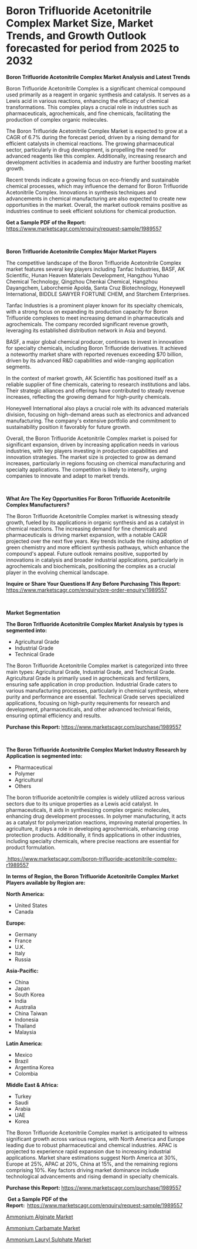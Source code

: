 <p><h1>Boron Trifluoride Acetonitrile Complex Market Size, Market Trends, and Growth Outlook forecasted for period from 2025 to 2032</h1></p><p><strong>Boron Trifluoride Acetonitrile Complex Market Analysis and Latest Trends</strong></p>
<p><p>Boron Trifluoride Acetonitrile Complex is a significant chemical compound used primarily as a reagent in organic synthesis and catalysis. It serves as a Lewis acid in various reactions, enhancing the efficacy of chemical transformations. This complex plays a crucial role in industries such as pharmaceuticals, agrochemicals, and fine chemicals, facilitating the production of complex organic molecules.</p><p>The Boron Trifluoride Acetonitrile Complex Market is expected to grow at a CAGR of 6.7% during the forecast period, driven by a rising demand for efficient catalysts in chemical reactions. The growing pharmaceutical sector, particularly in drug development, is propelling the need for advanced reagents like this complex. Additionally, increasing research and development activities in academia and industry are further boosting market growth.</p><p>Recent trends indicate a growing focus on eco-friendly and sustainable chemical processes, which may influence the demand for Boron Trifluoride Acetonitrile Complex. Innovations in synthesis techniques and advancements in chemical manufacturing are also expected to create new opportunities in the market. Overall, the market outlook remains positive as industries continue to seek efficient solutions for chemical production.</p></p>
<p><strong>Get a Sample PDF of the Report:&nbsp;</strong> <a href="https://www.marketscagr.com/enquiry/request-sample/1989557?utm_campaign=2136&utm_medium=2&utm_source=Github&utm_content=ia&utm_term=01042025&utm_id=boron-trifluoride-acetonitrile-complex">https://www.marketscagr.com/enquiry/request-sample/1989557</a></p>
<p>&nbsp;</p>
<p><strong>Boron Trifluoride Acetonitrile Complex Major Market Players</strong></p>
<p><p>The competitive landscape of the Boron Trifluoride Acetonitrile Complex market features several key players including Tanfac Industries, BASF, AK Scientific, Hunan Heaven Materials Development, Hangzhou Yuhao Chemical Technology, Qingzhou Chenkai Chemical, Hangzhou Dayangchem, Laborchemie Apolda, Santa Cruz Biotechnology, Honeywell International, BIDDLE SAWYER FORTUNE CHEM, and Starchem Enterprises. </p><p>Tanfac Industries is a prominent player known for its specialty chemicals, with a strong focus on expanding its production capacity for Boron Trifluoride complexes to meet increasing demand in pharmaceuticals and agrochemicals. The company recorded significant revenue growth, leveraging its established distribution network in Asia and beyond.</p><p>BASF, a major global chemical producer, continues to invest in innovation for specialty chemicals, including Boron Trifluoride derivatives. It achieved a noteworthy market share with reported revenues exceeding $70 billion, driven by its advanced R&D capabilities and wide-ranging application segments.</p><p>In the context of market growth, AK Scientific has positioned itself as a reliable supplier of fine chemicals, catering to research institutions and labs. Their strategic alliances and offerings have contributed to steady revenue increases, reflecting the growing demand for high-purity chemicals.</p><p>Honeywell International also plays a crucial role with its advanced materials division, focusing on high-demand areas such as electronics and advanced manufacturing. The company's extensive portfolio and commitment to sustainability position it favorably for future growth.</p><p>Overall, the Boron Trifluoride Acetonitrile Complex market is poised for significant expansion, driven by increasing application needs in various industries, with key players investing in production capabilities and innovation strategies. The market size is projected to grow as demand increases, particularly in regions focusing on chemical manufacturing and specialty applications. The competition is likely to intensify, urging companies to innovate and adapt to market trends.</p></p>
<p>&nbsp;</p>
<p><strong>What Are The Key Opportunities For Boron Trifluoride Acetonitrile Complex Manufacturers?</strong></p>
<p><p>The Boron Trifluoride Acetonitrile Complex market is witnessing steady growth, fueled by its applications in organic synthesis and as a catalyst in chemical reactions. The increasing demand for fine chemicals and pharmaceuticals is driving market expansion, with a notable CAGR projected over the next five years. Key trends include the rising adoption of green chemistry and more efficient synthesis pathways, which enhance the compound's appeal. Future outlook remains positive, supported by innovations in catalysis and broader industrial applications, particularly in agrochemicals and biochemicals, positioning the complex as a crucial player in the evolving chemical landscape.</p></p>
<p><strong>Inquire or Share Your Questions If Any Before Purchasing This Report:</strong> <a href="https://www.marketscagr.com/enquiry/pre-order-enquiry/1989557?utm_campaign=2136&utm_medium=2&utm_source=Github&utm_content=ia&utm_term=01042025&utm_id=boron-trifluoride-acetonitrile-complex">https://www.marketscagr.com/enquiry/pre-order-enquiry/1989557</a></p>
<p>&nbsp;</p>
<p><strong>Market Segmentation</strong></p>
<p><strong>The Boron Trifluoride Acetonitrile Complex Market Analysis by types is segmented into:</strong></p>
<p><ul><li>Agricultural Grade</li><li>Industrial Grade</li><li>Technical Grade</li></ul></p>
<p><p>The Boron Trifluoride Acetonitrile Complex market is categorized into three main types: Agricultural Grade, Industrial Grade, and Technical Grade. Agricultural Grade is primarily used in agrochemicals and fertilizers, ensuring safe application in crop production. Industrial Grade caters to various manufacturing processes, particularly in chemical synthesis, where purity and performance are essential. Technical Grade serves specialized applications, focusing on high-purity requirements for research and development, pharmaceuticals, and other advanced technical fields, ensuring optimal efficiency and results.</p></p>
<p><strong>Purchase this Report:&nbsp;</strong><a href="https://www.marketscagr.com/purchase/1989557?utm_campaign=2136&utm_medium=2&utm_source=Github&utm_content=ia&utm_term=01042025&utm_id=boron-trifluoride-acetonitrile-complex">https://www.marketscagr.com/purchase/1989557</a></p>
<p>&nbsp;</p>
<p><strong>The Boron Trifluoride Acetonitrile Complex Market Industry Research by Application is segmented into:</strong></p>
<p><ul><li>Pharmaceutical</li><li>Polymer</li><li>Agricultural</li><li>Others</li></ul></p>
<p><p>The boron trifluoride acetonitrile complex is widely utilized across various sectors due to its unique properties as a Lewis acid catalyst. In pharmaceuticals, it aids in synthesizing complex organic molecules, enhancing drug development processes. In polymer manufacturing, it acts as a catalyst for polymerization reactions, improving material properties. In agriculture, it plays a role in developing agrochemicals, enhancing crop protection products. Additionally, it finds applications in other industries, including specialty chemicals, where precise reactions are essential for product formulation.</p></p>
<p><a href="https://www.marketscagr.com/boron-trifluoride-acetonitrile-complex-r1989557?utm_campaign=2136&utm_medium=2&utm_source=Github&utm_content=ia&utm_term=01042025&utm_id=boron-trifluoride-acetonitrile-complex">&nbsp;https://www.marketscagr.com/boron-trifluoride-acetonitrile-complex-r1989557</a></p>
<p><strong>In terms of Region, the Boron Trifluoride Acetonitrile Complex Market Players available by Region are:</strong></p>
<p>
    <p> <strong> North America: </strong>
        <ul>
            <li>United States</li>
            <li>Canada</li>
        </ul>
        </p> 
    <p> <strong> Europe: </strong>
        <ul>
            <li>Germany</li>
            <li>France</li>
            <li>U.K.</li>
            <li>Italy</li>
            <li>Russia</li>
        </ul>
        </p> 
    <p> <strong> Asia-Pacific: </strong>
        <ul>
            <li>China</li>
            <li>Japan</li>
            <li>South Korea</li>
            <li>India</li>
            <li>Australia</li>
            <li>China Taiwan</li>
            <li>Indonesia</li>
            <li>Thailand</li>
            <li>Malaysia</li>
        </ul>
        </p> 
    <p> <strong> Latin America: </strong>
        <ul>
            <li>Mexico</li>
            <li>Brazil</li>
            <li>Argentina Korea</li>
            <li>Colombia</li>
        </ul>
        </p> 
    <p> <strong> Middle East & Africa: </strong>
        <ul>
            <li>Turkey</li>
            <li>Saudi</li>
            <li>Arabia</li>
            <li>UAE</li>
            <li>Korea</li>
        </ul>
    </p>
    </p>
<p><p>The Boron Trifluoride Acetonitrile Complex market is anticipated to witness significant growth across various regions, with North America and Europe leading due to robust pharmaceutical and chemical industries. APAC is projected to experience rapid expansion due to increasing industrial applications. Market share estimations suggest North America at 30%, Europe at 25%, APAC at 20%, China at 15%, and the remaining regions comprising 10%. Key factors driving market dominance include technological advancements and rising demand in specialty chemicals.</p></p>
<p><strong>Purchase this Report: </strong><a href="https://www.marketscagr.com/purchase/1989557?utm_campaign=2136&utm_medium=2&utm_source=Github&utm_content=ia&utm_term=01042025&utm_id=boron-trifluoride-acetonitrile-complex">https://www.marketscagr.com/purchase/1989557</a></p>
<p>&nbsp;<strong>Get a Sample PDF of the Report:&nbsp;&nbsp;</strong><a href="https://www.marketscagr.com/enquiry/request-sample/1989557?utm_campaign=2136&utm_medium=2&utm_source=Github&utm_content=ia&utm_term=01042025&utm_id=boron-trifluoride-acetonitrile-complex">https://www.marketscagr.com/enquiry/request-sample/1989557</a></p>
<p><strong></strong></p>
<p><p><a href="https://github.com/anejaryaan8m/Market-Research-Report-List-1/blob/main/ammonium-alginate-market.md?utm_campaign=2136&utm_medium=2&utm_source=Github&utm_content=ia&utm_term=01042025&utm_id=boron-trifluoride-acetonitrile-complex">Ammonium Alginate Market</a></p><p><a href="https://github.com/krookplier6h/Market-Research-Report-List-1/blob/main/ammonium-carbamate-market.md?utm_campaign=2136&utm_medium=2&utm_source=Github&utm_content=ia&utm_term=01042025&utm_id=boron-trifluoride-acetonitrile-complex">Ammonium Carbamate Market</a></p><p><a href="https://github.com/dringals/Market-Research-Report-List-6/blob/main/ammonium-lauryl-sulphate-market.md?utm_campaign=2136&utm_medium=2&utm_source=Github&utm_content=ia&utm_term=01042025&utm_id=boron-trifluoride-acetonitrile-complex">Ammonium Lauryl Sulphate Market</a></p></p>